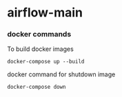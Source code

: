 # airflow-main

### docker commands 

To build docker images
```
docker-compose up --build
```

docker command for shutdown image
```
docker-compose down
```